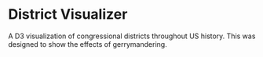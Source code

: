 # District Visualizer

A D3 visualization of congressional districts throughout US history. This was designed to show the effects of gerrymandering.
